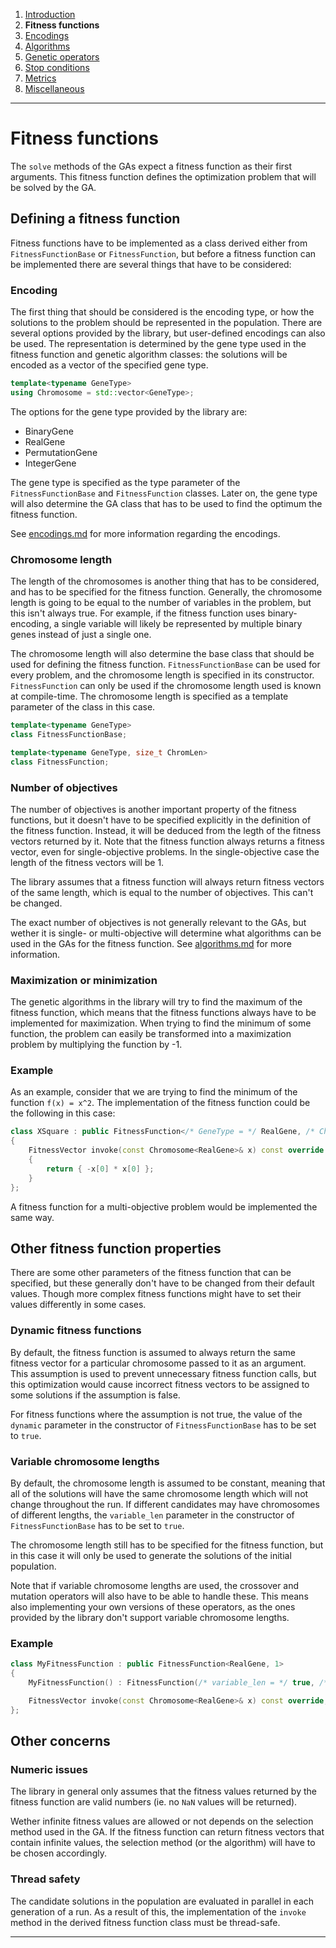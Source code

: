 ﻿
1. [Introduction](introduction.md)  
2. **Fitness functions**  
3. [Encodings](encodings.md)  
4. [Algorithms](algorithms.md)  
5. [Genetic operators](genetic-operators.md)  
6. [Stop conditions](stop-conditions.md)  
7. [Metrics](metrics.md)    
8. [Miscellaneous](miscellaneous.md)

------------------------------------------------------------------------------------------------

# Fitness functions

The `solve` methods of the GAs expect a fitness function
as their first arguments. This fitness function defines
the optimization problem that will be solved by the GA.

## Defining a fitness function

Fitness functions have to be implemented as a class derived
either from `FitnessFunctionBase` or `FitnessFunction`, but
before a fitness function can be implemented there are several
things that have to be considered:

### Encoding

The first thing that should be considered is the encoding
type, or how the solutions to the problem should be represented
in the population. There are several options provided by the
library, but user-defined encodings can also be used.
The representation is determined by the gene type used in the
fitness function and genetic algorithm classes: the solutions
will be encoded as a vector of the specified gene type.

```cpp
template<typename GeneType>
using Chromosome = std::vector<GeneType>;
```

The options for the gene type provided by the library are:

 - BinaryGene
 - RealGene
 - PermutationGene
 - IntegerGene

The gene type is specified as the type parameter of the
`FitnessFunctionBase` and `FitnessFunction` classes.
Later on, the gene type will also determine the GA class
that has to be used to find the optimum the fitness function.

See [encodings.md](encodings.md) for more information regarding the encodings.

### Chromosome length

The length of the chromosomes is another thing that has to be
considered, and has to be specified for the fitness function.
Generally, the chromosome length is going to be equal to the
number of variables in the problem, but this isn't always true.
For example, if the fitness function uses binary-encoding, a
single variable will likely be represented by multiple binary
genes instead of just a single one.

The chromosome length will also determine the base class that
should be used for defining the fitness function. `FitnessFunctionBase`
can be used for every problem, and the chromosome length is specified
in its constructor. `FitnessFunction` can only be used if the chromosome
length used is known at compile-time. The chromosome length is specified
as a template parameter of the class in this case.

```cpp
template<typename GeneType>
class FitnessFunctionBase;

template<typename GeneType, size_t ChromLen>
class FitnessFunction;
```

### Number of objectives

The number of objectives is another important property of the
fitness functions, but it doesn't have to be specified explicitly
in the definition of the fitness function. Instead, it will be
deduced from the legth of the fitness vectors returned by it.
Note that the fitness function always returns a fitness vector,
even for single-objective problems. In the single-objective case
the length of the fitness vectors will be 1.

The library assumes that a fitness function will always return
fitness vectors of the same length, which is equal to the number
of objectives. This can't be changed.

The exact number of objectives is not generally relevant to the
GAs, but wether it is single- or multi-objective will determine
what algorithms can be used in the GAs for the fitness function.
See [algorithms.md](algorithms.md) for more information.

### Maximization or minimization

The genetic algorithms in the library will try to find the maximum
of the fitness function, which means that the fitness functions
always have to be implemented for maximization. When trying to find
the minimum of some function, the problem can easily be transformed
into a maximization problem by multiplying the function by -1.

### Example

As an example, consider that we are trying to find the minimum
of the function `f(x) = x^2`. The implementation of the fitness
function could be the following in this case:

```cpp
class XSquare : public FitnessFunction</* GeneType = */ RealGene, /* ChromLen = */ 1>
{
    FitnessVector invoke(const Chromosome<RealGene>& x) const override
    {
        return { -x[0] * x[0] };
    }
};
```

A fitness function for a multi-objective problem would be implemented
the same way.

## Other fitness function properties

There are some other parameters of the fitness function that can
be specified, but these generally don't have to be changed from
their default values. Though more complex fitness functions might
have to set their values differently in some cases.

### Dynamic fitness functions

By default, the fitness function is assumed to always return the
same fitness vector for a particular chromosome passed to it as an
argument. This assumption is used to prevent unnecessary fitness
function calls, but this optimization would cause incorrect fitness
vectors to be assigned to some solutions if the assumption is false.

For fitness functions where the assumption is not true, the value
of the `dynamic` parameter in the constructor of `FitnessFunctionBase`
has to be set to `true`.

### Variable chromosome lengths

By default, the chromosome length is assumed to be constant, meaning
that all of the solutions will have the same chromosome length
which will not change throughout the run. If different candidates may
have chromosomes of different lengths, the `variable_len` parameter
in the constructor of `FitnessFunctionBase` has to be set to `true`.

The chromosome length still has to be specified for the fitness
function, but in this case it will only be used to generate
the solutions of the initial population.

Note that if variable chromosome lengths are used, the crossover
and mutation operators will also have to be able to handle these.
This means also implementing your own versions of these operators,
as the ones provided by the library don't support variable chromosome
lengths.

### Example

```cpp
class MyFitnessFunction : public FitnessFunction<RealGene, 1>
{
    MyFitnessFunction() : FitnessFunction(/* variable_len = */ true, /* dynamic = */ true) {}

    FitnessVector invoke(const Chromosome<RealGene>& x) const override;
};
```

## Other concerns

### Numeric issues

The library in general only assumes that the fitness values returned
by the fitness function are valid numbers (ie. no `NaN` values will
be returned).

Wether infinite fitness values are allowed or not depends on the
selection method used in the GA. If the fitness function can return
fitness vectors that contain infinite values, the selection method
(or the algorithm) will have to be chosen accordingly.

### Thread safety

The candidate solutions in the population are evaluated in parallel
in each generation of a run. As a result of this, the implementation
of the `invoke` method in the derived fitness function class must be
thread-safe.

------------------------------------------------------------------------------------------------
